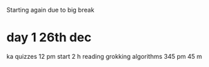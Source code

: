 Starting again due to big break

# day 1 26th dec
ka quizzes 12 pm start 2 h
reading grokking algorithms 345 pm 45 m